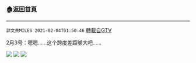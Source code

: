 ﻿###  [:house:返回首頁](https://github.com/ourhimalayas/txt)
---

`郭文贵MILES 2021-02-04T01:50:46` [轉載自GTV](https://gtv.org/web/#/UserInfo/5e596957357cc612d35a8044)

 2月3号：嗯嗯……这个跨度差距够大吧……

![](https://filegroup.gtv.org/cdn-cgi/image/width=600/https://filegroup.gtv.org/group6/web/20210204/01/50/0/417a524d985d0035555dddaea856f9ce.jpg)
![](https://filegroup.gtv.org/cdn-cgi/image/width=600/https://filegroup.gtv.org/group6/web/20210204/01/50/0/4bac9fbf5cdc7142aba5bf62e11fec5e.jpg)
![](https://filegroup.gtv.org/cdn-cgi/image/width=600/https://filegroup.gtv.org/group6/web/20210204/01/50/0/1543bc4ff19a879c34ca343744df9104.jpg)
